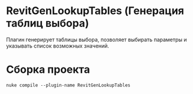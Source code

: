 # RevitGenLookupTables (Генерация таблиц выбора)
Плагин генерирует таблицы выбора, позволяет выбирать параметры и указывать список возможных значений.

# Сборка проекта
```
nuke compile --plugin-name RevitGenLookupTables
```